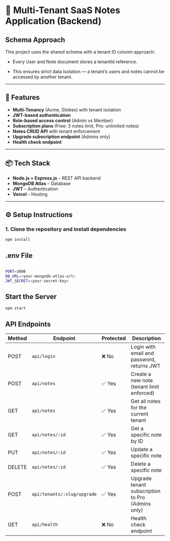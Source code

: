 # 📝 Multi-Tenant SaaS Notes Application (Backend)

## Schema Approach
This project uses the shared schema with a tenant ID column approach:

- Every User and Note document stores a tenantId reference.

- This ensures strict data isolation — a tenant’s users and notes cannot be accessed by another tenant.

---

## 🚀 Features
- **Multi-Tenancy** (Acme, Globex) with tenant isolation  
- **JWT-based authentication**  
- **Role-based access control** (Admin vs Member)  
- **Subscription plans** (Free: 3 notes limit, Pro: unlimited notes)  
- **Notes CRUD API** with tenant enforcement  
- **Upgrade subscription endpoint** (Admins only)  
- **Health check endpoint**  

---

## 📦 Tech Stack
- **Node.js + Express.js** – REST API backend  
- **MongoDB Atlas** – Database  
- **JWT** – Authentication  
- **Vercel** – Hosting  

---
## ⚙️ Setup Instructions

### 1. Clone the repository and install dependencies
```bash
npm install
```
## .env File
```bash

PORT=3000
DB_URL=<your-mongodb-atlas-url>
JWT_SECRET=<your-secret-key>

```
## Start the Server
```bash
npm start
```

## API Endpoints
| Method | Endpoint                 | Protected | Description                                      |
| ------ | ------------------------ | --------- | ------------------------------------------------ |
| POST   | `api/login`                 | ❌ No      | Login with email and password, returns JWT       |
| POST   | `api/notes`                 | ✅ Yes     | Create a new note (tenant limit enforced)        |
| GET    | `api/notes`                 | ✅ Yes     | Get all notes for the current tenant             |
| GET    | `api/notes/:id`             | ✅ Yes     | Get a specific note by ID                        |
| PUT    | `api/notes/:id`             | ✅ Yes     | Update a specific note                           |
| DELETE | `api/notes/:id`             | ✅ Yes     | Delete a specific note                           |
| POST   | `api/tenants/:slug/upgrade` | ✅ Yes     | Upgrade tenant subscription to Pro (Admins only) |
| GET    | `api/health`                | ❌ No      | Health check endpoint                            |